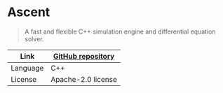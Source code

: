 # Ascent

> A fast and flexible C++ simulation engine and differential equation solver.

| Link     | [GitHub repository](https://github.com/AnyarInc/ascent) |
|----------|---------------------------------------------------------|
| Language | C++                                                     |
| License  | Apache-2.0 license                                      |
